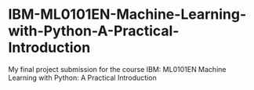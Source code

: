 # IBM-ML0101EN-Machine-Learning-with-Python-A-Practical-Introduction
My final project submission for the course IBM: ML0101EN Machine Learning with Python: A Practical Introduction
